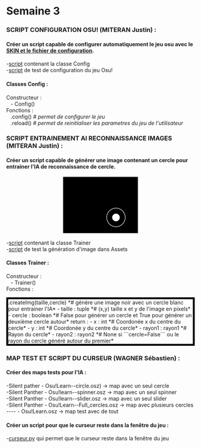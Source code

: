 # Semaine 3  


### SCRIPT CONFIGURATION OSU! (MITERAN Justin) :  
#### Créer un script capable de configurer automatiquement le jeu osu avec le [SKIN et le fichier de configuration](../../Osu!Learn/Assets/config).  
  -[script](../../Osu!Learn/Code/utilitaire/config/configOsu.py) contenant la classe Config  
  -[script](../../Osu!Learn/Code/utilitaire/config/testConfig.py) de test de configuration du jeu Osu!  

#### Classes Config :  
Constructeur :  
      &nbsp;&nbsp;&nbsp;- Config()  
Fonctions :  
      &nbsp;&nbsp;&nbsp;.config() *# permet de configurer le jeu*  
      &nbsp;&nbsp;&nbsp;.reload() *# permet de reinitialiser les parametres du jeu de l'utilisateur*  
      
### SCRIPT ENTRAINEMENT AI RECONNAISSANCE IMAGES (MITERAN Justin) :  
#### Créer un script capable de générer une image contenant un cercle pour entrainer l'IA de reconnaissance de cercle.
<p align="center"><img src="../../Osu!Learn/Assets/imgAiTrainer/img.png" width="200px"></p>

  -[script](../../Osu!Learn/Code/utilitaire/imgAiTrainer/imgAiTrainer.py) contenant la classe Trainer  
  -[script](../../Osu!Learn/Code/utilitaire/imgAiTrainer/testImgAiTrainer.py) de test la génération d'image dans Assets  

#### Classes Trainer :  
Constructeur :  
      &nbsp;&nbsp;&nbsp;- Trainer()  
Fonctions :  
<div style="border:5px solid black">
      .createImg(taille,cercle) *# génère une image noir avec un cercle blanc pour entrainer l'IA*  
      - taille : tuple *# (x,y) taille x et y de l'image en pixels*  
      - cercle : boolean *# False pour générer un cercle et True pour générer un deuxième cercle autour*  
      return :  
      - x : int *# Coordonée x du centre du cercle*  
      - y : int *# Coordonée y du centre du cercle*  
      - rayon1 : rayon1 *# Rayon du cercle*  
      - rayon2 : rayon2 *# None si ```cercle=False``` ou le rayon du cercle généré autour du premier*  
</div>
      
### MAP TEST ET SCRIPT DU CURSEUR (WAGNER Sébastien) :  
#### Créer des maps tests pour l'IA :  
  -Silent pather - Osu!Learn--circle.osz) -> map avec un seul cercle  
  -Silent Panther - Osu!learn--spinner.osz -> map avec un seul spinner  
  -Silent Panther - Osu!learn--slider.osz -> map avec un seul slider  
  -Silent Panther - Osu!Learn--Full_cercles.osz -> map avec plusieurs cercles  
  ---- - Osu!Learn.osz -> map test avec de tout  

#### Créer un script pour que le curseur reste dans la fenêtre du jeu :  
  -[curseur.py](../../Osu!Learn/Code/utilitaire/curseur.py) qui permet que le curseur reste dans la fenêtre du jeu
  

